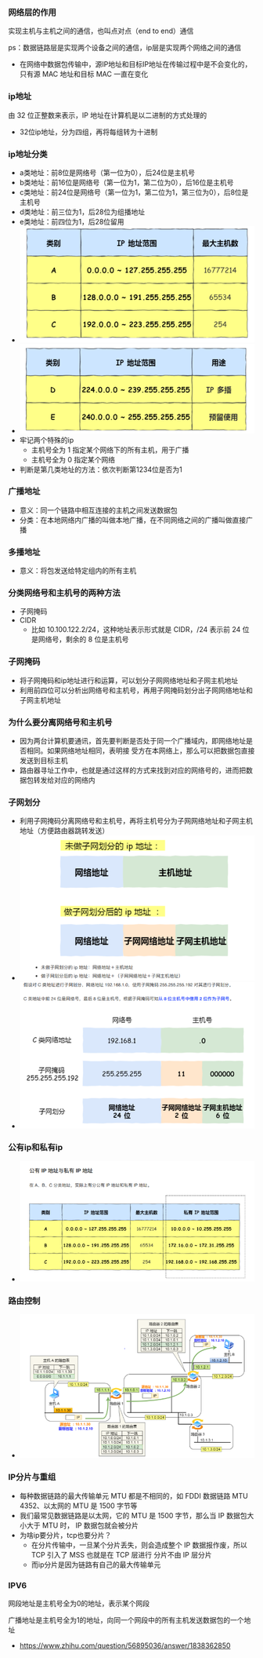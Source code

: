 ### 网络层的作用

实现主机与主机之间的通信，也叫点对点（end to end）通信

ps：数据链路层是实现两个设备之间的通信，ip层是实现两个网络之间的通信

- 在⽹络中数据包传输中，源IP地址和⽬标IP地址在传输过程中是不会变化的，只有源 MAC 地址和⽬标 MAC ⼀直在变化



### ip地址

由 32 位正整数来表示，IP 地址在计算机是以⼆进制的⽅式处理的

- 32位ip地址，分为四组，再将每组转为十进制



### ip地址分类

- a类地址：前8位是网络号（第一位为0），后24位是主机号
- b类地址：前16位是网络号（第一位为1，第二位为0），后16位是主机号
- c类地址：前24位是网络号（第一位为1，第二位为1，第三位为0），后8位是主机号
- d类地址：前三位为1，后28位为组播地址
- e类地址：前四位为1，后28位留用
- ![](../image/IP地址范围（1）.png)
- ![](../image/IP地址范围（2）.png)
- 牢记两个特殊的ip
  - 主机号全为 1 指定某个⽹络下的所有主机，⽤于⼴播
  - 主机号全为 0 指定某个⽹络
- 判断是第几类地址的方法：依次判断第1234位是否为1



### 广播地址

- 意义：同⼀个链路中相互连接的主机之间发送数据包
- 分类：在本地网络内广播的叫做本地广播，在不同网络之间的广播叫做直接广播



### 多播地址

- 意义：将包发送给特定组内的所有主机



### 分类网络号和主机号的两种方法

- 子网掩码
- CIDR
  - ⽐如 10.100.122.2/24，这种地址表示形式就是 CIDR，/24 表示前 24 位是⽹络号，剩余的 8 位是主机号



### 子网掩码

- 将子网掩码和ip地址进行和运算，可以划分子网网络地址和子网主机地址
- 利用前四位可以分析出网络号和主机号，再用子网掩码划分出子网网络地址和子网主机地址



### 为什么要分离网络号和主机号

- 因为两台计算机要通讯，⾸先要判断是否处于同⼀个⼴播域内，即⽹络地址是否相同。如果⽹络地址相同，表明接 受⽅在本⽹络上，那么可以把数据包直接发送到⽬标主机
- 路由器寻址⼯作中，也就是通过这样的⽅式来找到对应的⽹络号的，进⽽把数据包转发给对应的⽹络内



### 子网划分

- 利用子网掩码分离网络号和主机号，再将主机号分为子网网络地址和子网主机地址（方便路由器跳转发送）
- ![](image/子网划分.png)
- ![](image/子网划分流程.png)



### 公有ip和私有ip

- ![](image/公有和私有ip地址.png)



### 路由控制

- ![](image/路由控制.png)



### IP分片与重组

- 每种数据链路的最⼤传输单元 MTU 都是不相同的，如 FDDI 数据链路 MTU 4352、以太⽹的 MTU 是 1500 字节等
- 我们最常⻅数据链路是以太⽹，它的 MTU 是 1500 字节，那么当 IP 数据包⼤⼩⼤于 MTU 时， IP 数据包就会被分⽚
- 为啥ip要分片，tcp也要分片？
  - 在分⽚传输中，⼀旦某个分⽚丢失，则会造成整个 IP 数据报作废，所以 TCP 引⼊了 MSS 也就是在 TCP 层进⾏ 分⽚不由 IP 层分⽚
  - 而ip分片是因为链路有自己的最大传输单元



### IPV6



网段地址是主机号全为0的地址，表示某个网段

广播地址是主机号全为1的地址，向同一个网段中的所有主机发送数据包的一个地址





- https://www.zhihu.com/question/56895036/answer/1838362850
